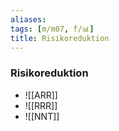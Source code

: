 ```yaml
---
aliases: 
tags: [m/m07, f/📊]
title: Risikoreduktion
---
```

### Risikoreduktion
- ![[ARR]]
- ![[RRR]]
- ![[NNT]]